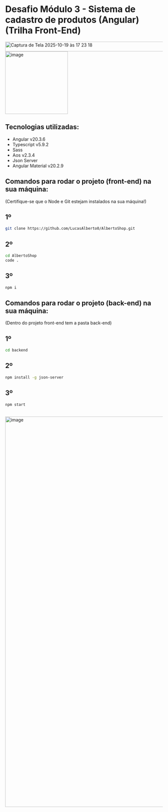 # Desafio Módulo 3 - Sistema de cadastro de produtos (Angular)(Trilha Front-End)

<img width="563" height="31" alt="Captura de Tela 2025-10-19 às 17 23 18" src="https://github.com/user-attachments/assets/cf66b11e-6f53-490f-8e93-9858d9ba98f0" />


<br>



<img width="200" height="200" alt="image" src="https://github.com/user-attachments/assets/38a1c173-4cfe-48a3-9ac7-4c0554fe1911" />



## Tecnologias utilizadas:
- Angular v20.3.6
- Typescript v5.9.2
- Sass
- Aos v2.3.4
- Json Server
- Angular Material v20.2.9




## Comandos para rodar o projeto (front-end) na sua máquina:
(Certifique-se que o Node e Git estejam instalados na sua máquina!)


## 1º
```bash
git clone https://github.com/LucasAlberto0/AlbertoShop.git
```

## 2º
```bash
cd AlbertoShop
code .
```

## 3º
```bash
npm i
```

## Comandos para rodar o projeto (back-end) na sua máquina:
(Dentro do projeto front-end tem a pasta back-end)

## 1º
```bash
cd backend
```
## 2º
```bash
npm install -g json-server
```

## 3º 

```bash
npm start
```
<br>

<img width="2834" height="1248" alt="image" src="https://github.com/user-attachments/assets/deb60bc1-e0f6-4139-bb86-242dd464bd42" />





